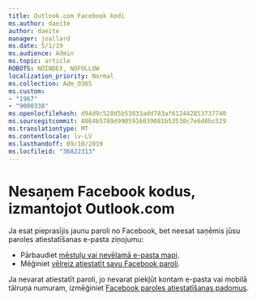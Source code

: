 ```yaml
---
title: Outlook.com Facebook kodi
ms.author: daeite
author: daeite
manager: joallard
ms.date: 5/1/19
ms.audience: Admin
ms.topic: article
ROBOTS: NOINDEX, NOFOLLOW
localization_priority: Normal
ms.collection: Adm_O365
ms.custom:
- "1967"
- "9000338"
ms.openlocfilehash: d94d9c528d5b53833add783af612442853737740
ms.sourcegitcommit: 8864b5789d9905916039081b53530c7e6d8bc529
ms.translationtype: MT
ms.contentlocale: lv-LV
ms.lasthandoff: 09/10/2019
ms.locfileid: "36822313"
---
```

# <a name="not-receiving-facebook-codes-using-outlookcom"></a>Nesaņem Facebook kodus, izmantojot Outlook.com

Ja esat pieprasījis jaunu paroli no Facebook, bet neesat saņēmis jūsu paroles atiestatīšanas e-pasta ziņojumu:

- Pārbaudiet [mēstuļu vai nevēlamā e-pasta mapi](https://outlook.live.com/mail/junkemail).
- Mēģiniet [vēlreiz atiestatīt savu Facebook paroli](https://aka.ms/facebook-password-reset).

Ja nevarat atiestatīt paroli, jo nevarat piekļūt kontam e-pasta vai mobilā tālruņa numuram, izmēģiniet [Facebook paroles atiestatīšanas padomus](https://aka.ms/facebook-password-help).